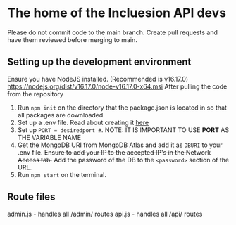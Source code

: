 # The home of the Incluesion API devs

Please do not commit code to the main branch. Create pull requests and have them reviewed before merging to main.

## Setting up the development environment

Ensure you have NodeJS installed. (Recommended is v16.17.0) https://nodejs.org/dist/v16.17.0/node-v16.17.0-x64.msi
After pulling the code from the repository
1. Run ```npm init``` on the directory that the package.json is located in so that all packages are downloaded.
2. Set up a .env file. Read about creating it [here](https://www.codementor.io/@parthibakumarmurugesan/what-is-env-how-to-set-up-and-run-a-env-file-in-node-1pnyxw9yxj) 
3. Set up ```PORT = desiredport #```. NOTE: IT IS IMPORTANT TO USE **PORT** AS THE VARIABLE NAME
4. Get the MongoDB URI from MongoDB Atlas and add it as ```DBURI``` to your .env file. ~~Ensure to add your IP to the accepted IP's in the Network Access tab.~~ Add the password of the DB to the ```<password>``` section of the URL.
5. Run ```npm start``` on the terminal.


## Route files

admin.js - handles all /admin/ routes
api.js - handles all /api/ routes
